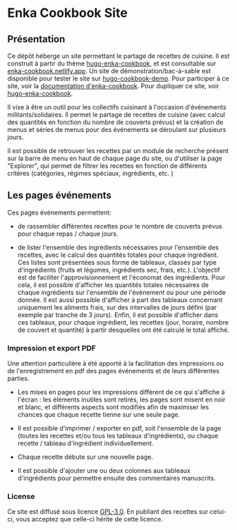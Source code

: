 # Enka Cookbook Site

## Présentation

Ce dépôt héberge un site permettant le partage de recettes de cuisine. Il est construit à partir du thème [hugo-enka-cookbook](https://github.com/encas-parka/hugo-enka-cookbook), et est consultable sur  [enka-cookbook.netlify.app](https://enka-cookbook.netlify.app). Un site de démonstration/bac-à-sable est disponible pour tester le site sur [hugo-cookbook-demo](). Pour participer à ce site, voir la [documentation d'enka-cookbook](). Pour dupliquer ce site, voir [hugo-enka-cookbook](https://github.com/encas-parka/hugo-enka-cookbook).

Il vise à être un outil pour les collectifs cuisinant à l'occasion d'événements militants/solidaires. Il permet le partage de recettes de cuisine (avec calcul des quantités en fonction du nombre de couverts prévus) et la création de menus et séries de menus pour des événements se déroulant sur plusieurs jours. 

Il est possible de retrouver les recettes par un module de recherche présent sur la barre de menu en haut de chaque page du site, ou d'utiliser la page "Explorer", qui permet de filtrer les recettes en fonction de différents critères (catégories, régimes spéciaux, ingrédients, etc. )

## Les pages événements

Ces pages événements permettent:

- de rassembler différentes recettes pour le nombre de couverts prévus pour chaque repas / chaque jours. 

- de lister l'ensemble des ingrédients nécessaires pour l'ensemble des recettes, avec le calcul des quantités totales pour chaque ingrédient. Ces listes sont présentées sous forme de tableaux, classés par type d'ingrédients (fruits et légumes, ingrédients sec, frais, etc.). L'objectif est de faciliter l'approvisionnement et l'économat des ingrédients. Pour cela, il est possible d'afficher les quantités totales nécessaires de chaque ingrédients sur l'ensemble de l'événement ou pour une période donnée. Il est aussi possible d'afficher à part des tableaux concernant uniquement les aliments frais, sur des intervalles de jours défini (par exemple par tranche de 3 jours). Enfin, il est possible d'afficher dans ces tableaux, pour chaque ingrédient, les recettes (jour, horaire, nombre de couvert et quantité) à partir desquelles ont été calculé le total affiché.  

### Impression et export PDF

Une attention particulière à été apporté à la facilitation des impressions ou de l'enregistrement en pdf des pages événements et de leurs différentes parties. 

- Les mises en pages pour les impressions diffèrent de ce qui s'affiche à l'écran : les éléments inutiles sont retirés, les pages sont misent en noir et blanc, et différents aspects sont modifiés afin de maximiser les chances que chaque recette tienne sur une seule page.

- Il est possible d'imprimer / exporter en pdf, soit l'ensemble de la page (toutes les recettes et/ou tous les tableaux d'ingrédients), ou chaque recette / tableau d'ingrédient individuellement.

- Chaque recette débute sur une nouvelle page.

- Il est possible d'ajouter une ou deux colonnes aux tableaux d'ingrédients pour permettre ensuite des commentaires manuscrits. 

### License

Ce site est diffusé sous licence [GPL-3.0](https://opensource.org/license/gpl-3-0/). En publiant des recettes sur celui-ci, vous acceptez que celle-ci hérite de cette licence. 

